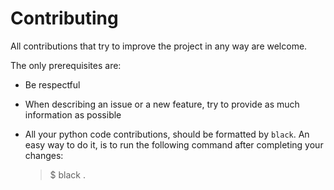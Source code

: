# Contributing

All contributions that try to improve the project in any way are welcome.

The only prerequisites are:

- Be respectful

- When describing an issue or a new feature, try to provide as much information as possible

- All your python code contributions, should be formatted by `black`. An easy way to do it, is to run the following command after completing your changes:
  > \$ black .
